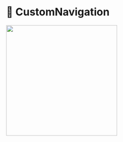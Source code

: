 # 🥗 CustomNavigation
<img src="https://user-images.githubusercontent.com/66858640/148655658-b1979773-f158-40a9-bb69-88c16247bd08.png" width="300">
